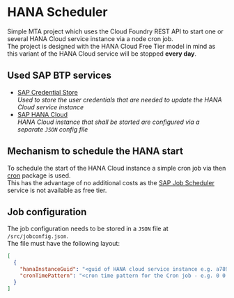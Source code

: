 # HANA Scheduler

Simple MTA project which uses the Cloud Foundry REST API to start one or several HANA Cloud service instance via a node cron job.  
The project is designed with the HANA Cloud Free Tier model in mind as this variant of the HANA Cloud service will be stopped **every day**.

## Used SAP BTP services

- [SAP Credential Store](https://discovery-center.cloud.sap/serviceCatalog/credential-store?region=all)  
  *Used to store the user credentials that are needed to update the HANA Cloud service instance*
- [SAP HANA Cloud](https://discovery-center.cloud.sap/serviceCatalog/sap-hana-cloud?region=all&tab=feature)  
  *HANA Cloud instance that shall be started are configured via a separate `JSON` config file*

## Mechanism to schedule the HANA start

To schedule the start of the HANA Cloud instance a simple cron job via then [cron](https://npmjs.org/cron) package is used.  
This has the advantage of no additional costs as the [SAP Job Scheduler](https://) service is not available as free tier.

## Job configuration

The job configuration needs to be stored in a `JSON` file at `/src/jobconfig.json`.  
The file must have the following layout:

```json
[
  {
    "hanaInstanceGuid": "<guid of HANA cloud service instance e.g. a789a432-0aac-42e3-a0cf-5a33a6a4e585>",
    "cronTimePattern": "<cron time pattern for the Cron job - e.g. 0 0 7 * * *>"
  }
]